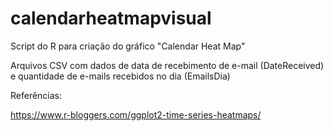 ﻿# calendarheatmapvisual
Script do R para criação do gráfico "Calendar Heat Map"

Arquivos CSV com dados de data de recebimento de e-mail (DateReceived) e quantidade de e-mails recebidos no dia (EmailsDia)

Referências:

https://www.r-bloggers.com/ggplot2-time-series-heatmaps/

